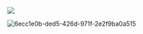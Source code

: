 ![](file:///C:/Users/86139/Pictures/Screenshots/%E5%B1%8F%E5%B9%95%E6%88%AA%E5%9B%BE%202023-09-29%20164059.png)

![6ecc1e0b-ded5-426d-971f-2e2f9ba0a515](file:///C:/Users/86139/Pictures/Typedown/6ecc1e0b-ded5-426d-971f-2e2f9ba0a515.png)
